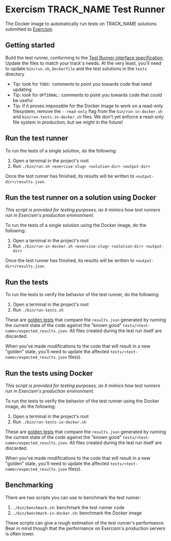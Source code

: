 # Exercism TRACK_NAME Test Runner

The Docker image to automatically run tests on TRACK_NAME solutions submitted to [Exercism].

## Getting started

Build the test runner, conforming to the [Test Runner interface specification](https://github.com/exercism/docs/blob/main/building/tooling/test-runners/interface.md).
Update the files to match your track's needs. At the very least, you'll need to update `bin/run.sh`, `Dockerfile` and the test solutions in the `tests` directory

- Tip: look for `TODO:` comments to point you towards code that need updating
- Tip: look for `OPTIONAL:` comments to point you towards code that _could_ be useful
- Tip: if it proves impossible for the Docker image to work on a read-only filesystem, remove the `--read-only` flag from the `bin/run-in-docker.sh` and `bin/run-tests-in-docker.sh` files.
  We don't yet enforce a read-only file system in production, but we might in the future!

## Run the test runner

To run the tests of a single solution, do the following:

1. Open a terminal in the project's root
2. Run `./bin/run.sh <exercise-slug> <solution-dir> <output-dir>`

Once the test runner has finished, its results will be written to `<output-dir>/results.json`.

## Run the test runner on a solution using Docker

_This script is provided for testing purposes, as it mimics how test runners run in Exercism's production environment._

To run the tests of a single solution using the Docker image, do the following:

1. Open a terminal in the project's root
2. Run `./bin/run-in-docker.sh <exercise-slug> <solution-dir> <output-dir>`

Once the test runner has finished, its results will be written to `<output-dir>/results.json`.

## Run the tests

To run the tests to verify the behavior of the test runner, do the following:

1. Open a terminal in the project's root
2. Run `./bin/run-tests.sh`

These are [golden tests][golden] that compare the `results.json` generated by running the current state of the code against the "known good" `tests/<test-name>/expected_results.json`. All files created during the test run itself are discarded.

When you've made modifications to the code that will result in a new "golden" state, you'll need to update the affected `tests/<test-name>/expected_results.json` file(s).

## Run the tests using Docker

_This script is provided for testing purposes, as it mimics how test runners run in Exercism's production environment._

To run the tests to verify the behavior of the test runner using the Docker image, do the following:

1. Open a terminal in the project's root
2. Run `./bin/run-tests-in-docker.sh`

These are [golden tests][golden] that compare the `results.json` generated by running the current state of the code against the "known good" `tests/<test-name>/expected_results.json`. All files created during the test run itself are discarded.

When you've made modifications to the code that will result in a new "golden" state, you'll need to update the affected `tests/<test-name>/expected_results.json` file(s).

## Benchmarking

There are two scripts you can use to benchmark the test runner:

1. `./bin/benchmark.sh`: benchmark the test runner code
2. `./bin/benchmark-in-docker.sh`: benchmark the Docker image

These scripts can give a rough estimation of the test runner's performance.
Bear in mind though that the performance on Exercism's production servers is often lower.

[test-runners]: https://github.com/exercism/docs/tree/main/building/tooling/test-runners
[golden]: https://ro-che.info/articles/2017-12-04-golden-tests
[exercism]: https://exercism.org
